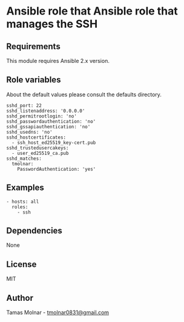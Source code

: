 # Ansible role that Ansible role that manages the SSH

## Requirements

This module requires Ansible 2.x version.

## Role variables

About the default values please consult the defaults directory.

```
sshd_port: 22
sshd_listenaddress: '0.0.0.0'
sshd_permitrootlogin: 'no'
sshd_passwordauthentication: 'no'
sshd_gssapiauthentication: 'no'
sshd_usedns: 'no'
sshd_hostcertificates:
  - ssh_host_ed25519_key-cert.pub
sshd_trustedusercakeys:
  - user_ed25519_ca.pub
sshd_matches:
  tmolnar:
    PasswordAuthentication: 'yes'
```

## Examples

```
- hosts: all 
  roles:
    - ssh
```

## Dependencies

None

## License

MIT

## Author

Tamas Molnar - <tmolnar0831@gmail.com>
